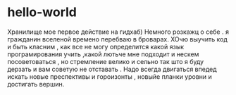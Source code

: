 # hello-world
 Хранилище мое первое действие на гидхаб)
Немного розкажц о себе . я гражданин вселеной времено перебваю в броварах. ХОчю выучить код и быть класним , как все не могу определится какой язык програмирования учить ,какой лютьче мне подходит и нескем посоветоваться , но стремление велико и сельно так што я буду дерзать и вам советую не отставать . Надо всегда двигаться впедед искать новые преспективы и гороизонты , новыйе планки уровни и достигать вершин.
